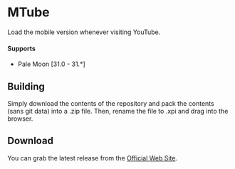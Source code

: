 # ΜTube
Load the mobile version whenever visiting YouTube.

#### Supports
 * Pale Moon [31.0 - 31.*]

## Building
Simply download the contents of the repository and pack the contents (sans git data) into a .zip file. Then, rename the file to .xpi and drag into the browser.

## Download
You can grab the latest release from the [Official Web Site](//realityripple.com/Software/XUL/muTube/).

